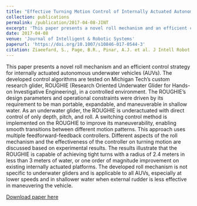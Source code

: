 ```yaml
---
title: "Effective Turning Motion Control of Internally Actuated Autonomous Underwater Vehicles"
collection: publications
permalink: /publication/2017-04-08-JINT
excerpt: 'This paper presents a novel roll mechanism and an efficient control strategy for internally actuated autonomous underwater vehicles (AUVs). The developed control algorithms are tested on Michigan Tech’s custom research glider, ROUGHIE (Research Oriented Underwater Glider for Hands-on Investigative Engineering), in a controlled environment. The ROUGHIE’s design parameters and operational constraints were driven by its requirement to be man portable, expandable, and maneuverable in shallow water. As an underwater glider, the ROUGHIE is underactuated with direct control of only depth, pitch, and roll. A switching control method is implemented on the ROUGHIE to improve its maneuverability, enabling smooth transitions between different motion patterns. This approach uses multiple feedforward-feedback controllers. Different aspects of the roll mechanism and the effectiveness of the controller on turning motion are discussed based on experimental results. The results illustrate that the ROUGHIE is capable of achieving tight turns with a radius of 2.4 meters in less than 3 meters of water, or one order of magnitude improvement on existing internally actuated platforms. The developed roll mechanism is not specific to underwater gliders and is applicable to all AUVs, especially at lower speeds and in shallower water when external rudder is less effective in maneuvering the vehicle.'
date: 2017-04-08
venue: 'Journal of Intelligent & Robotic Systems'
paperurl: 'https://doi.org/10.1007/s10846-017-0544-3'
citation: Ziaeefard, S., Page, B.R., Pinar, A.J. et al. J Intell Robot Syst (2018) 89: 175. https://doi.org/10.1007/s10846-017-0544-3
---
```

This paper presents a novel roll mechanism and an efficient control strategy for internally actuated autonomous underwater vehicles (AUVs). The developed control algorithms are tested on Michigan Tech’s custom research glider, ROUGHIE (Research Oriented Underwater Glider for Hands-on Investigative Engineering), in a controlled environment. The ROUGHIE’s design parameters and operational constraints were driven by its requirement to be man portable, expandable, and maneuverable in shallow water. As an underwater glider, the ROUGHIE is underactuated with direct control of only depth, pitch, and roll. A switching control method is implemented on the ROUGHIE to improve its maneuverability, enabling smooth transitions between different motion patterns. This approach uses multiple feedforward-feedback controllers. Different aspects of the roll mechanism and the effectiveness of the controller on turning motion are discussed based on experimental results. The results illustrate that the ROUGHIE is capable of achieving tight turns with a radius of 2.4 meters in less than 3 meters of water, or one order of magnitude improvement on existing internally actuated platforms. The developed roll mechanism is not specific to underwater gliders and is applicable to all AUVs, especially at lower speeds and in shallower water when external rudder is less effective in maneuvering the vehicle.

[Download paper here](https://doi.org/10.1007/s10846-017-0544-3)
